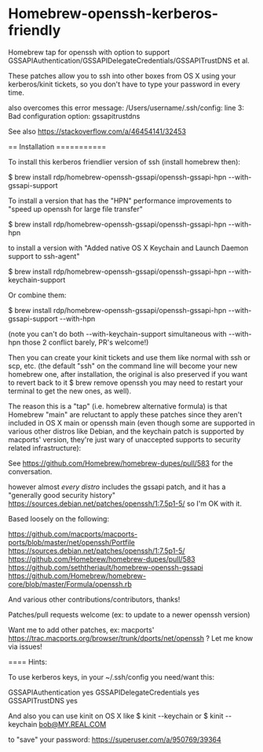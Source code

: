 # Homebrew-openssh-kerberos-friendly

Homebrew tap for openssh with option to support GSSAPIAuthentication/GSSAPIDelegateCredentials/GSSAPITrustDNS et al.

These patches allow you to ssh into other boxes from OS X using your kerberos/kinit tickets, so you don't have to type your password in every time.

also overcomes this error message: 
/Users/username/.ssh/config: line 3: Bad configuration option: gssapitrustdns
  
See also https://stackoverflow.com/a/46454141/32453

== Installation ===========

To install this kerberos friendlier version of ssh (install homebrew then):

$ brew install rdp/homebrew-openssh-gssapi/openssh-gssapi-hpn --with-gssapi-support

To install a version that has the "HPN" performance improvements to "speed up openssh for large file transfer"

$ brew install rdp/homebrew-openssh-gssapi/openssh-gssapi-hpn --with-hpn

to install a version with "Added native OS X Keychain and Launch Daemon support to ssh-agent"

$ brew install rdp/homebrew-openssh-gssapi/openssh-gssapi-hpn --with-keychain-support

Or combine them:

$ brew install rdp/homebrew-openssh-gssapi/openssh-gssapi-hpn --with-gssapi-support --with-hpn

(note you can't do both --with-keychain-support simultaneous with --with-hpn those 2 conflict barely, PR's welcome!)

Then you can create your kinit tickets and use them like normal with ssh or scp, etc.
(the default "ssh" on the command line will become your new homebrew one, after installation,
the original is also preserved if you want to revert back to it $ brew remove openssh
you may need to restart your terminal to get the new ones, as well).

The reason this is a "tap" (i.e. homebrew alternative formula) is that Homebrew "main" are reluctant to apply these patches 
since they aren't included in OS X main or openssh main (even though some are supported in various other distros like Debian,
and the keychain patch is supported by macports' version, they're just wary of unaccepted supports to security related infrastructure):

See https://github.com/Homebrew/homebrew-dupes/pull/583 for the conversation.

however almost *every distro* includes the gssapi patch, and it has a "generally good security history"
https://sources.debian.net/patches/openssh/1:7.5p1-5/
so I'm OK with it.

Based loosely on the following:

https://github.com/macports/macports-ports/blob/master/net/openssh/Portfile
https://sources.debian.net/patches/openssh/1:7.5p1-5/
https://github.com/Homebrew/homebrew-dupes/pull/583
https://github.com/seththeriault/homebrew-openssh-gssapi
https://github.com/Homebrew/homebrew-core/blob/master/Formula/openssh.rb

And various other contributions/contributors, thanks!

Patches/pull requests welcome (ex: to update to a newer openssh version)

Want me to add other patches, ex: macports' https://trac.macports.org/browser/trunk/dports/net/openssh ? Let me know via issues!

==== Hints:

To use kerberos keys, in your ~/.ssh/config you need/want this:

GSSAPIAuthentication yes
GSSAPIDelegateCredentials yes
GSSAPITrustDNS yes

And also you can use kinit on OS X like
$ kinit --keychain
or
$ kinit --keychain bob@MY.REAL.COM

to "save" your password: https://superuser.com/a/950769/39364
